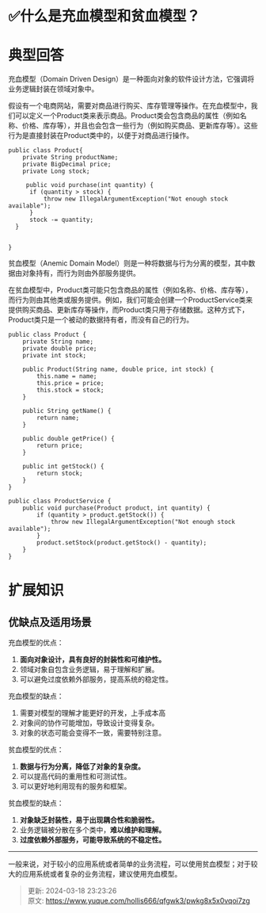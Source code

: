 # ✅什么是充血模型和贫血模型？

# 典型回答


充血模型（Domain Driven Design）是一种面向对象的软件设计方法，它强调将业务逻辑封装在领域对象中。



假设有一个电商网站，需要对商品进行购买、库存管理等操作。在充血模型中，我们可以定义一个Product类来表示商品。Product类会包含商品的属性（例如名称、价格、库存等），并且也会包含一些行为（例如购买商品、更新库存等）。这些行为是直接封装在Product类中的，以便于对商品进行操作。



```plain
public class Product{
	private String productName;
	private BigDecimal price;
	private Long stock;

	 public void purchase(int quantity) {
      if (quantity > stock) {
          throw new IllegalArgumentException("Not enough stock available");
      }
      stock -= quantity;
  }


}
```



贫血模型（Anemic Domain Model）则是一种将数据与行为分离的模型，其中数据由对象持有，而行为则由外部服务提供。



在贫血模型中，Product类可能只包含商品的属性（例如名称、价格、库存等），而行为则由其他类或服务提供。例如，我们可能会创建一个ProductService类来提供购买商品、更新库存等操作，而Product类只用于存储数据。这种方式下，Product类只是一个被动的数据持有者，而没有自己的行为。



```plain
public class Product {
    private String name;
    private double price;
    private int stock;

    public Product(String name, double price, int stock) {
        this.name = name;
        this.price = price;
        this.stock = stock;
    }

    public String getName() {
        return name;
    }

    public double getPrice() {
        return price;
    }

    public int getStock() {
        return stock;
    }
}

```



```plain
public class ProductService {
    public void purchase(Product product, int quantity) {
        if (quantity > product.getStock()) {
            throw new IllegalArgumentException("Not enough stock available");
        }
        product.setStock(product.getStock() - quantity);
    }
}
```



# 扩展知识


## 优缺点及适用场景


充血模型的优点：

1. **面向对象设计，具有良好的封装性和可维护性。**
2. 领域对象自包含业务逻辑，易于理解和扩展。
3. 可以避免过度依赖外部服务，提高系统的稳定性。

充血模型的缺点：

1. 需要对模型的理解才能更好的开发，上手成本高
2. 对象间的协作可能增加，导致设计变得复杂。
3. 对象的状态可能会变得不一致，需要特别注意。



贫血模型的优点：

1. **数据与行为分离，降低了对象的复杂度。**
2. 可以提高代码的重用性和可测试性。
3. 可以更好地利用现有的服务和框架。

贫血模型的缺点：

1. **对象缺乏封装性，易于出现耦合性和脆弱性。**
2. 业务逻辑被分散在多个类中，**难以维护和理解。**
3. **过度依赖外部服务，可能导致系统的不稳定性。**

****

一般来说，对于较小的应用系统或者简单的业务流程，可以使用贫血模型；对于较大的应用系统或者复杂的业务流程，建议使用充血模型。



> 更新: 2024-03-18 23:23:26  
> 原文: <https://www.yuque.com/hollis666/qfgwk3/pwkg8x5x0vqoi7zg>